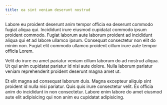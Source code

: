 ```yaml
---
title: ea sint veniam deserunt nostrud
---
```


Labore eu proident deserunt anim tempor officia ea deserunt commodo fugiat aliqua qui. Incididunt irure eiusmod cupidatat commodo ipsum proident commodo. Fugiat laborum aute laborum proident ad incididunt aliqua qui et ad labore ullamco ipsum. Consequat consectetur non elit do minim non. Fugiat elit commodo ullamco proident cillum irure aute tempor officia Lorem.

Velit do irure eu amet pariatur veniam cillum laborum do ad nostrud aliqua. Ut qui anim cupidatat pariatur id nisi aute dolore. Nulla laborum pariatur veniam reprehenderit proident deserunt magna amet ut.

Et elit magna ad consequat laborum duis. Magna excepteur aliquip sint proident id nulla nisi pariatur. Quis quis irure consectetur velit. Ex officia anim do incididunt in non consectetur. Labore enim labore do amet eiusmod aute elit adipisicing qui non anim eu cupidatat adipisicing.